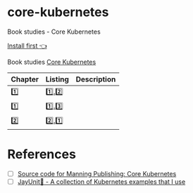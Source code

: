 # core-kubernetes

Book studies - Core Kubernetes

[Install first :point_left:](install)

Book studies [Core Kubernetes](https://www.manning.com/books/core-kubernetes)

| Chapter | Listing | Description |
|---------|---------|-------------|
| [:one:](chapter-1)   |[:one:.:two:](chapter-1/listing-1.2) | |
| [:one:](chapter-1)   | [:one:.:three:](chapter-1/listing-1.3) | |
| [:two:](chapter-2)   | [:two:.:one:](chapter-2/listing-2.1) | |

# References

- [ ] [Source code for Manning Publishing: Core Kubernetes](submodule "core-kubernetes")
- [ ] [JayUnit:100: - A collection of Kubernetes examples that I use ](https://github.com/jayunit100/k8sprototypes)
